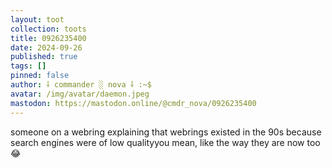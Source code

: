 ```yaml
---
layout: toot
collection: toots
title: 0926235400
date: 2024-09-26
published: true
tags: []
pinned: false
author: ⸸ commander ░ nova ⸸ :~$
avatar: /img/avatar/daemon.jpeg
mastodon: https://mastodon.online/@cmdr_nova/0926235400
---
```


someone on a webring explaining that webrings existed in the 90s because search engines were of low qualityyou mean, like the way they are now too 😂
